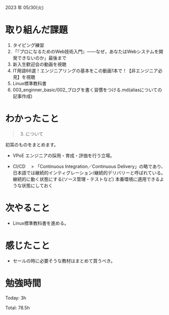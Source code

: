 2023 年 05/30(火)

# 取り組んだ課題

1. タイピング練習
1. 「『プロになるためのWeb技術入門』――なぜ，あなたはWebシステムを開発できないのか」最後まで
1. 新入生歓迎会の動画を視聴
1. IT用語66選！エンジニアリングの基本をこの動画1本で！【非エンジニア必見】を視聴
1. Linux標準教科書
1. 003_enginner_basic/002_ブログを書く習慣をつける.md(aliasについての記事作成)

# わかったこと

> 3. について

初耳のものをまとめます。

* VPoE
エンジニアの採用・育成・評価を行う立場。

* CI/CD
　> 「Continuous Integration／Continuous Delivery」の略であり、日本語では継続的インティグレーション/継続的デリバリーと呼ばれている。
継続的に動く状態にする(ソース管理・テストなど)
本番環境に適用できるような状態にしておく

# 次やること

* Linux標準教科書を進める。

# 感じたこと

* セールの時に必要そうな教材はまとめて買うべき。

# 勉強時間

Today: 3h

Total: 78.5h
